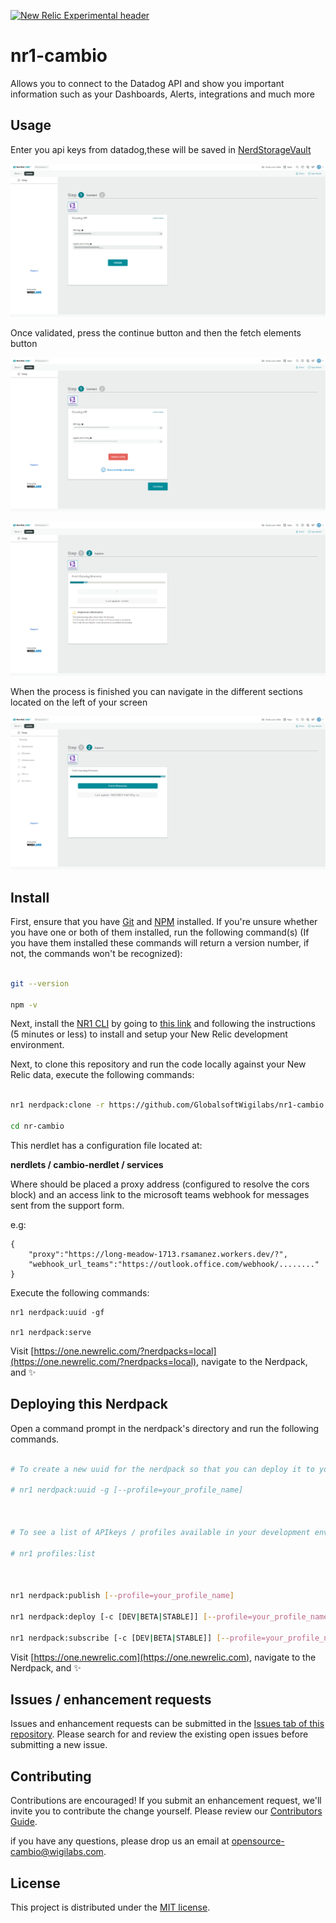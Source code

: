 [![New Relic Experimental header](https://github.com/newrelic/opensource-website/raw/master/src/images/categories/Experimental.png)](https://opensource.newrelic.com/oss-category/#new-relic-experimental)

# nr1-cambio

  
Allows you to connect to the Datadog API and show you important information such as your Dashboards, Alerts, integrations and much more

## Usage
Enter you api keys from datadog,these will be saved in [NerdStorageVault](https://developer.newrelic.com/explore-docs/nerdstoragevault)

![Enter apis keys](screenshots/enter-apis.png)

Once validated, press the continue button and then the fetch elements button

![Valid keys](screenshots/valid-keys.png)

![Fetch elements](screenshots/fetch-elements.png)

When the process is finished you can navigate in the different sections located on the left of your screen

![Fetch elements](screenshots/fetch-complete.png)


## Install

First, ensure that you have [Git](https://git-scm.com/book/en/v2/Getting-Started-Installing-Git) and [NPM](https://www.npmjs.com/get-npm) installed. If you're unsure whether you have one or both of them installed, run the following command(s) (If you have them installed these commands will return a version number, if not, the commands won't be recognized):

  

```bash

git --version

npm -v

```

  

Next, install the [NR1 CLI](https://one.newrelic.com/launcher/developer-center.launcher) by going to [this link](https://one.newrelic.com/launcher/developer-center.launcher) and following the instructions (5 minutes or less) to install and setup your New Relic development environment.

  

Next, to clone this repository and run the code locally against your New Relic data, execute the following commands:

  

```bash

nr1 nerdpack:clone -r https://github.com/GlobalsoftWigilabs/nr1-cambio

cd nr-cambio

```

This nerdlet has a configuration file located at:

**nerdlets / cambio-nerdlet / services**

Where should be placed a proxy address (configured to resolve the cors block) and an access link to the microsoft teams webhook for messages sent from the support form.

 e.g:
```
{
    "proxy":"https://long-meadow-1713.rsamanez.workers.dev/?",
    "webhook_url_teams":"https://outlook.office.com/webhook/........"
}
```
Execute the following commands:

```
nr1 nerdpack:uuid -gf

nr1 nerdpack:serve
```

Visit [https://one.newrelic.com/?nerdpacks=local](https://one.newrelic.com/?nerdpacks=local), navigate to the Nerdpack, and :sparkles:

  

## Deploying this Nerdpack

  

Open a command prompt in the nerdpack's directory and run the following commands.

  

```bash

# To create a new uuid for the nerdpack so that you can deploy it to your account:

# nr1 nerdpack:uuid -g [--profile=your_profile_name]

  

# To see a list of APIkeys / profiles available in your development environment:

# nr1 profiles:list

  

nr1 nerdpack:publish [--profile=your_profile_name]

nr1 nerdpack:deploy [-c [DEV|BETA|STABLE]] [--profile=your_profile_name]

nr1 nerdpack:subscribe [-c [DEV|BETA|STABLE]] [--profile=your_profile_name]

```

  

Visit [https://one.newrelic.com](https://one.newrelic.com), navigate to the Nerdpack, and :sparkles:

## Issues / enhancement requests

Issues and enhancement requests can be submitted in the [Issues tab of this repository](../../issues). Please search for and review the existing open issues before submitting a new issue.

## Contributing

Contributions are encouraged! If you submit an enhancement request, we'll invite you to contribute the change yourself. Please review our [Contributors Guide](CONTRIBUTING.md).

if you have any questions, please drop us an email at opensource-cambio@wigilabs.com.


## License

This project is distributed under the  [MIT license](https://opensource.org/licenses/MIT).